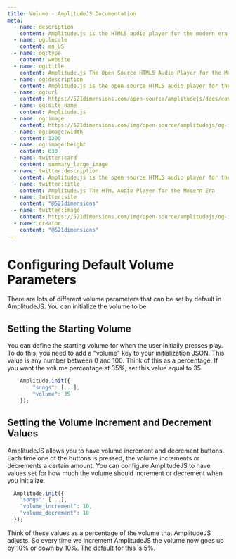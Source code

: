 ```yaml
---
title: Volume - AmplitudeJS Documentation
meta:
  - name: description
    content: Amplitude.js is the HTML5 audio player for the modern era. Using no dependencies, take control of the browser and design a web audio player the way you want it to look.
  - name: og:locale
    content: en_US
  - name: og:type
    content: website
  - name: og:title
    content: Amplitude.js The Open Source HTML5 Audio Player for the Modern Era
  - name: og:description
    content: Amplitude.js is the open source HTML5 audio player for the modern era. Using no dependencies, take control of the browser and design an audio player the way you want it to look.
  - name: og:url
    content: https://521dimensions.com/open-source/amplitudejs/docs/configuration/volume.html
  - name: og:site_name
    content: Amplitude.js
  - name: og:image
    content: https://521dimensions.com/img/open-source/amplitudejs/og-image-amplitudejs.png
  - name: og:image:width
    content: 1200
  - name: og:image:height
    content: 630
  - name: twitter:card
    content: summary_large_image
  - name: twitter:description
    content: Amplitude.js is the open source HTML5 audio player for the modern era. Using no dependencies, take control of the browser and design an audio player the way you want it to look. Available for free on Github.
  - name: twitter:title
    content: Amplitude.js The HTML Audio Player for the Modern Era
  - name: twitter:site
    content: "@521dimensions"
  - name: twitter:image
    content: https://521dimensions.com/img/open-source/amplitudejs/og-image-amplitudejs.png
  - name: creator
    content: "@521dimensions"
---
```

# Configuring Default Volume Parameters
<carbon-ads/>
There are lots of different volume parameters that can be set by default in AmplitudeJS. You can initialize the volume to be

## Setting the Starting Volume

You can define the starting volume for when the user initially presses play.  
To do this, you need to add a "volume" key to your initialization JSON.  This
value is any number between 0 and 100. Think of this as a percentage.
If you want the volume percentage at 35%, set this value equal to 35.

```javascript
	Amplitude.init({
		"songs": [...],
		"volume": 35
	});
```

## Setting the Volume Increment and Decrement Values

AmplitudeJS allows you to have volume increment and decrement buttons. Each time one of the buttons is pressed, the volume increments or decrements a certain amount. You can configure AmplitudeJS to have values set for how much the volume should increment or decrement when you initialize.

```javascript
  Amplitude.init({
    "songs": [...],
    "volume_increment": 10,
    "volume_decrement": 10
  });
```

Think of these values as a percentage of the volume that AmplitudeJS adjusts. So every time we increment AmplitudeJS the volume now goes up by 10% or down by 10%. The default for this is 5%.
